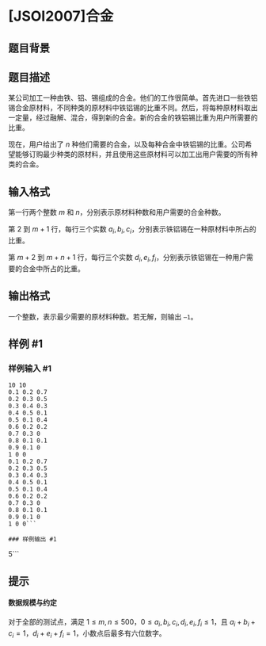 # [JSOI2007]合金

## 题目背景



## 题目描述

某公司加工一种由铁、铝、锡组成的合金。他们的工作很简单。首先进口一些铁铝锡合金原材料，不同种类的原材料中铁铝锡的比重不同。然后，将每种原材料取出一定量，经过融解、混合，得到新的合金。新的合金的铁铝锡比重为用户所需要的比重。 

现在，用户给出了 $n$ 种他们需要的合金，以及每种合金中铁铝锡的比重。公司希望能够订购最少种类的原材料，并且使用这些原材料可以加工出用户需要的所有种类的合金。

## 输入格式

第一行两个整数 $m$ 和 $n$，分别表示原材料种数和用户需要的合金种数。

第 $2$ 到 $m+1$ 行，每行三个实数 $a_i, b_i, c_i$，分别表示铁铝锡在一种原材料中所占的比重。

第 $m+2$ 到 $m+n+1$ 行，每行三个实数 $d_i, e_i, f_i$，分别表示铁铝锡在一种用户需要的合金中所占的比重。

## 输出格式

一个整数，表示最少需要的原材料种数。若无解，则输出 `–1`。

## 样例 #1

### 样例输入 #1
```
10 10
0.1 0.2 0.7
0.2 0.3 0.5
0.3 0.4 0.3
0.4 0.5 0.1
0.5 0.1 0.4
0.6 0.2 0.2
0.7 0.3 0
0.8 0.1 0.1
0.9 0.1 0
1 0 0
0.1 0.2 0.7
0.2 0.3 0.5
0.3 0.4 0.3
0.4 0.5 0.1
0.5 0.1 0.4
0.6 0.2 0.2
0.7 0.3 0
0.8 0.1 0.1
0.9 0.1 0
1 0 0```

### 样例输出 #1

```
5```

## 提示

#### 数据规模与约定

对于全部的测试点，满足 $1\le m,n\le 500$，$0 \leq a_i,b_i,c_i,d_i,e_i,f_i \leq 1$，且 $a_i+b_i+c_i=1$，$d_i+e_i+f_i=1$，小数点后最多有六位数字。
